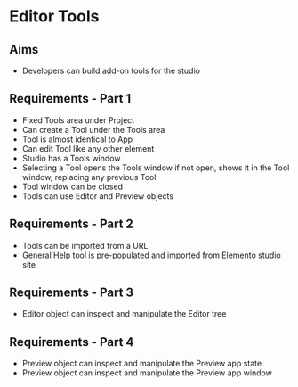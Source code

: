 Editor Tools
============

Aims
----

- Developers can build add-on tools for the studio

Requirements - Part 1
---------------------

- Fixed Tools area under Project
- Can create a Tool under the Tools area
- Tool is almost identical to App
- Can edit Tool like any other element
- Studio has a Tools window
- Selecting a Tool opens the Tools window if not open, shows it in the Tool window, replacing any previous Tool
- Tool window can be closed
- Tools can use Editor and Preview objects

Requirements - Part 2
---------------------

- Tools can be imported from a URL
- General Help tool is pre-populated and imported from Elemento studio site

Requirements - Part 3
---------------------

- Editor object can inspect and manipulate the Editor tree

Requirements - Part 4
---------------------

- Preview object can inspect and manipulate the Preview app state
- Preview object can inspect and manipulate the Preview app window
